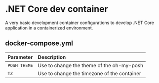 # .NET Core dev container

A very basic development container configurations to develop .NET Core application in a containerized environment.
## docker-compose.yml

| Parameter | Description                       |
| :-------- | :-------------------------------- |
| `POSH_THEME`      | Use to change the theme of the oh-my-posh |
| `TZ`      | Use to change the timezone of the container |


